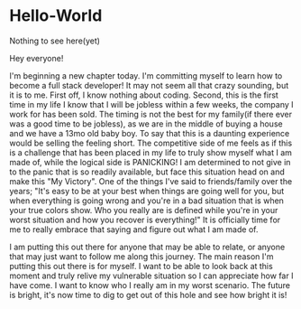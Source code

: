 # Hello-World
Nothing to see here(yet)

Hey everyone!

  I'm beginning a new chapter today. I'm committing myself to learn how to become a full stack developer! It may not seem all that crazy sounding, but it is to me. First off, I know nothing about coding. Second, this is the first time in my life I know that I will be jobless within a few weeks, the company I work for has been sold. The timing is not the best for my family(if there ever was a good time to be jobless), as we are in the middle of buying a house and we have a 13mo old baby boy. To say that this is a daunting experience would be selling the feeling short. The competitive side of me feels as if this is a challenge that has been placed in my life to truly show myself what I am made of, while the logical side is PANICKING! I am determined to not give in to the panic that is so readily available, but face this situation head on and make this "My Victory". One of the things I've said to friends/family over the years; "It's easy to be at your best when things are going well for you, but when everything is going wrong and you're in a bad situation that is when your true colors show. Who you really are is defined while you're in your worst situation and how you recover is everything!" It is officially time for me to really embrace that saying and figure out what I am made of. 

  I am putting this out there for anyone that may be able to relate, or anyone that may just want to follow me along this journey. The main reason I'm putting this out there is for myself. I want to be able to look back at this moment and truly relive my vulnerable situation so I can appreciate how far I have come. I want to know who I really am in my worst scenario. The future is bright, it's now time to dig to get out of this hole and see how bright it is!

